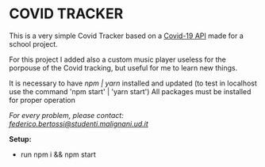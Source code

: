 # COVID TRACKER

This is a very simple Covid Tracker based on a [Covid-19 API](https://covid19.mathdro.id/api) made for a school project.

For this project I added also a custom music player useless for the porpouse of the Covid tracking, but useful for me to learn new things. 

It is necessary to have *npm | yarn* installed and updated (to test in localhost use the command 'npm start' | 'yarn start')
All packages must be installed for proper operation

*For every problem, please contact: federico.bertossi@studenti.malignani.ud.it*

**Setup:**

  * run npm i && npm start
